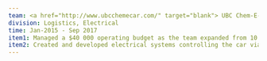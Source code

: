 ```yaml
---
team: <a href="http://www.ubcchemecar.com/" target="blank"> UBC Chem-E-Car (now Envision) <sup><i class="fa fa-external-link" style="font-size:10px"></i></sup></a>
division: Logistics, Electrical
time: Jan-2015 - Sep 2017
item1: Managed a $40 000 operating budget as the team expanded from 10 to 40 members.
item2: Created and developed electrical systems controlling the car via breadboard protoyping and <i> EagleCAD </i> for PCB fabrication.
---
```


